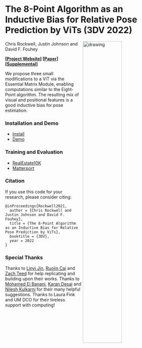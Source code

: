 # The 8-Point Algorithm as an Inductive Bias for Relative Pose Prediction by ViTs (3DV 2022)

<img src="docs/teaser.png" align="right" alt="drawing" width="50%">

Chris Rockwell, Justin Johnson and David F. Fouhey

**[[Project Website](https://crockwell.github.io/rel_pose/)] [[Paper](https://crockwell.github.io/rel_pose/data/paper.pdf)] 
[[Supplemental](https://crockwell.github.io/rel_pose/data/supp.pdf)]**

We propose three small modifications to a ViT via the Essential Matrix Module, enabling computations similar to the
Eight-Point algorithm. The resulting mix of visual and positional features is a good inductive bias for pose estimation.

### Installation and Demo
- [Install](docs/INSTALL.md)
- [Demo](docs/DEMO.md)

### Training and Evaluation
- [RealEstate10K](docs/REALESTATE.md)
- [Matterport](docs/MATTERPORT.md)

### Citation
If you use this code for your research, please consider citing:
```
@inProceedings{Rockwell2021,
  author = {Chris Rockwell and Justin Johnson and David F. Fouhey},
  title = {The 8-Point Algorithm as an Inductive Bias for Relative Pose Prediction by ViTs},
  booktitle = {3DV},
  year = 2022
}
```

### Special Thanks
Thanks to <a href="https://jinlinyi.github.io/">Linyi Jin</a>, <a href="https://www.cs.cornell.edu/~ruojin/">Ruojin Cai</a> and <a href="https://zachteed.github.io/">Zach Teed</a> for help replicating and building upon their works. Thanks to <a href="https://mbanani.github.io/">Mohamed El Banani</a>, <a href="http://kdexd.xyz/">Karan Desai</a> and <a href="https://nileshkulkarni.github.io/">Nilesh Kulkarni</a> for their many helpful suggestions. Thanks to Laura Fink and UM DCO for their tireless support with computing!

